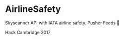 # AirlineSafety
Skyscanner API with IATA airline safety. Pusher Feeds :rocket:

Hack Cambridge 2017
